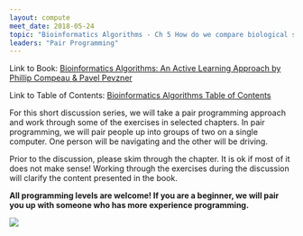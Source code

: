 ```yaml
---
layout: compute
meet_date: 2018-05-24
topic: "Bioinformatics Algorithms - Ch 5 How do we compare biological sequences?"
leaders: "Pair Programming"
---
```


Link to Book: [Bioinformatics Algorithms: An Active Learning Approach by Phillip Compeau & Pavel Pevzner](http://bioinformaticsalgorithms.com/)

Link to Table of Contents: [Bioinformatics Algorithms Table of Contents](http://bioinformaticsalgorithms.com/contents.htm)

For this short discussion series, we will take a pair programming approach and work through some of the exercises in selected chapters. In pair programming, we will pair people up into groups of two on a single computer. One person will be navigating and the other will be driving.

Prior to the discussion, please skim through the chapter. It is ok if most of it does not make sense! Working through the exercises during the discussion will clarify the content presented in the book.

**All programming levels are welcome! If you are a beginner, we will pair you up with someone who has more experience programming.**

![](https://cdn-images-1.medium.com/max/800/1*sBJhFwmpfbftanqzxOeK_w.jpeg)
